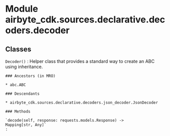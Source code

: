 Module airbyte_cdk.sources.declarative.decoders.decoder
=======================================================

Classes
-------

`Decoder()`
:   Helper class that provides a standard way to create an ABC using
    inheritance.

    ### Ancestors (in MRO)

    * abc.ABC

    ### Descendants

    * airbyte_cdk.sources.declarative.decoders.json_decoder.JsonDecoder

    ### Methods

    `decode(self, response: requests.models.Response) ‑> Mapping[str, Any]`
    :